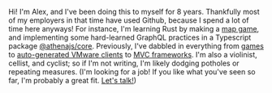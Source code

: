Hi! I'm Alex, and I've been doing this to myself for 8 years. Thankfully most of my employers in that time have used Github, because I spend a lot of time here anyways! For instance, I'm learning Rust by making a [map game](https://github.com/aldahick/mapgame), and implementing some hard-learned GraphQL practices in a Typescript package [@athenajs/core](https://github.com/aldahick/athena). Previously, I've dabbled in everything from [games](https://github.com/aldahick/dotter) to [auto-generated VMware clients](https://github.com/hyperqube-io/vsphere-soap) to [MVC frameworks](https://github.com/crossroads-education?q=eta&type=source&language=&sort=stargazers). I'm also a violinist, cellist, and cyclist; so if I'm not writing, I'm likely dodging potholes or repeating measures. (I'm looking for a job! If you like what you've seen so far, I'm probably a great fit. [Let's talk!](mailto:alex@alexhicks.net))
